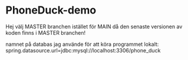﻿# PhoneDuck-demo

Hej välj MASTER branchen istället för MAIN då den senaste versionen av koden finns i MASTER branchen!

namnet på databas jag använde för att köra programmet lokalt: spring.datasource.url=jdbc:mysql://localhost:3306/phone_duck

